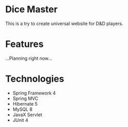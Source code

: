 # Dice Master
This is a try to create universal website for D&D players.

# Features
...Planning right now...

# Technologies
- Spring Framework 4
- Spring MVC
- Hibernate 5
- MySQL 8
- JavaX Servlet
- JUnit 4
